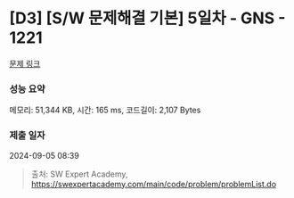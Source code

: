 # [D3] [S/W 문제해결 기본] 5일차 - GNS - 1221 

[문제 링크](https://swexpertacademy.com/main/code/problem/problemDetail.do?contestProbId=AV14jJh6ACYCFAYD) 

### 성능 요약

메모리: 51,344 KB, 시간: 165 ms, 코드길이: 2,107 Bytes

### 제출 일자

2024-09-05 08:39



> 출처: SW Expert Academy, https://swexpertacademy.com/main/code/problem/problemList.do